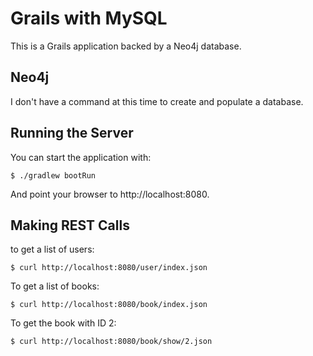 # Grails with MySQL

This is a Grails application backed by a Neo4j database.

## Neo4j

I don't have a command at this time to create and populate a database.

## Running the Server

You can start the application with:

    $ ./gradlew bootRun

And point your browser to http://localhost:8080.

## Making REST Calls

to get a list of users:

    $ curl http://localhost:8080/user/index.json

To get a list of books:

    $ curl http://localhost:8080/book/index.json

To get the book with ID 2:

    $ curl http://localhost:8080/book/show/2.json
